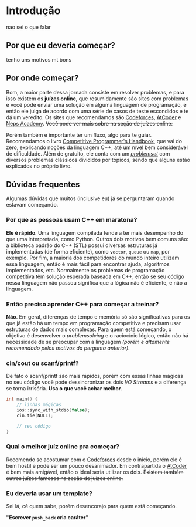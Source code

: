 # Introdução

nao sei o que falar

## Por que eu deveria começar?

tenho uns motivos mt bons

## Por onde começar?

Bom, a maior parte dessa jornada consiste em resolver problemas, e para isso existem os **juízes online**, que resumidamente são sites com problemas e você pode enviar uma solução em alguma linguagem de programação, e então ele julga de acordo com uma série de casos de teste escondidos e te dá um veredito. Os sites que recomendamos são [Codeforces](https://codeforces.com/), [AtCoder](https://atcoder.jp/) e [Neps Academy](https://neps.academy/). ~~Você pode ver mais sobre na seção de juízes online.~~

Porém também é importante ter um fluxo, algo para te guiar. Recomendamos o livro [Competitive Programmer's Handbook](https://cses.fi/book/book.pdf), que vai do zero, explicando noções da linguagem C++, até um nível bem considerável de dificuldade. Além de gratuito, ele conta com um [_problemset_](https://cses.fi/problemset/) com diversos problemas clássicos divididos por tópicos, sendo que alguns estão explicados no próprio livro.

## Dúvidas frequentes

Algumas dúvidas que muitos (inclusive eu) já se perguntaram quando estavam começando.

### Por que as pessoas usam C++ em maratona?

**Ele é rápido**. Uma linguagem compilada tende a ter mais desempenho do que uma interpretada, como Python. Outros dois motivos bem comuns são: a biblioteca padrão do C++ (STL) possui diversas estruturas já implementadas (de forma eficiente), como `vector`, `queue` ou `map`, por exemplo. Por fim, a maioria dos competidores do mundo inteiro utilizam essa linguagem, então é mais fácil para encontrar ajuda, algoritmos implementados, etc. Normalmente os problemas de programação competitiva têm solução esperada baseada em C++, então se seu código nessa linguagem não passou significa que a lógica não é eficiente, e não a linguagem.

### Então preciso aprender C++ para começar a treinar?

**Não**. Em geral, diferenças de tempo e memória só são significativas para os que já estão há um tempo em programação competitiva e precisam usar estruturas de dados mais complexas. Para quem está começando, o objetivo é desenvolver o _problemsolving_ e o raciocínio lógico, então não há necessidade de se preocupar com a linguagem _(porém é altamente recomendado pelos motivos da pergunta anterior)_.

### cin/cout ou scanf/printf?

De fato o scanf/printf são mais rápidos, porém com essas linhas mágicas no seu código você pode dessincronizar os dois _I/O Streams_ e a diferença se torna irrisória. **Usa o que você achar melhor**.

```c++
int main() {
    // linhas mágicas
    ios::sync_with_stdio(false);
    cin.tie(NULL);

    // seu código
}
```

### Qual o melhor juíz online pra começar?

Recomendo se acostumar com o [Codeforces](https://codeforces.com/) desde o início, porém ele é bem hostil e pode ser um pouco desanimador. Em contrapartida o [AtCoder](https://atcoder.jp/) é bem mais amigável, então o ideal seria utilizar os dois. ~~Existem também outros juízes famosos na seção de juízes online.~~

### Eu deveria usar um template?

Sei lá, cê quem sabe, porém desencorajo para quem está começando.

**"Escrever `push_back` cria caráter"**

